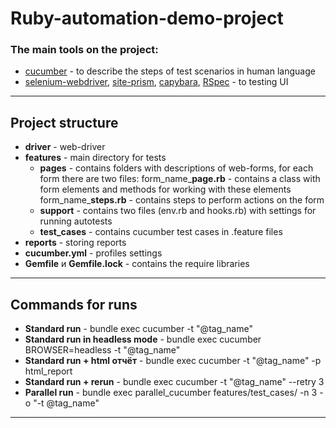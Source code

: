 # Ruby-automation-demo-project

### The main tools on the project: 
* [cucumber](https://cucumber.io/docs/installation/ruby/) - to describe the steps of test scenarios in human language
* [selenium-webdriver](https://www.selenium.dev/documentation/en/webdriver/), [site-prism](https://github.com/site-prism/site_prism), [capybara](https://github.com/teamcapybara/capybara), [RSpec](https://github.com/rspec/rspec) - to testing UI
***
## Project structure
* **driver** - web-driver
* **features** - main directory for tests
    * **pages** - contains folders with descriptions of web-forms, for each form there are two files: 
    form_name_**page.rb** - contains a class with form elements and methods for working with these elements
    form_name_**steps.rb** - contains steps to perform actions on the form
    * **support** - contains two files (env.rb and hooks.rb) with settings for running autotests
    * **test_cases** - contains cucumber test cases in .feature files
* **reports** - storing reports
* **cucumber.yml** - profiles settings
* **Gemfile** и **Gemfile.lock** - contains the require libraries

***
## Commands for runs
* **Standard run** - bundle exec cucumber -t "@tag_name"
* **Standard run in headless mode** - bundle exec cucumber BROWSER=headless -t "@tag_name"
* **Standard run + html отчёт** - bundle exec cucumber -t "@tag_name" -p html_report
* **Standard run + rerun** - bundle exec cucumber -t "@tag_name" --retry 3
* **Parallel run** - bundle exec parallel_cucumber features/test_cases/ -n 3 -o "-t @tag_name"
***

